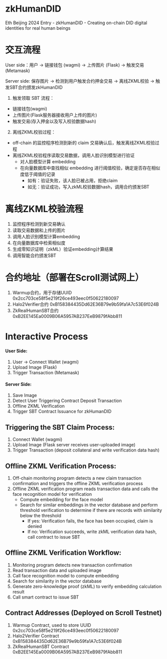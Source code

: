 # zkHumanDID
Eth Beijing 2024 Entry - zkHumanDID - Creating on-chain DID digital identities for real human beings

# 交互流程
User side：用户 -> 链接钱包 (wagmi) -> 上传图片 (Flask) -> 触发交易 (Metamask)

Server side: 保存图片 -> 检测到用户触发合约押金交易 -> 离线ZKML校验 -> 触发SBT合约颁发zkHumanDID

1. 触发领取 SBT 流程：
 - 链接钱包(wagmi)
 - 上传图片(Flask服务器接收用户上传的图片)
 - 触发交易(存入押金以及写入校验数据hash)
2. 离线ZKML校验过程：
 - off-chain 的监控程序检测到新的 claim 交易确认后，触发离线ZKML校验过程
 - 离线ZKML校验程序读取交易数据，调用人脸识别模型进行验证
    - 对人脸模型计算 embedding
    - 在向量数据库中查找相似 embedding 进行阈值校验，确定是否存在相似度低于阈值的记录
        - 如有：验证失败，该人脸已被占用，拒绝claim
        - 如无：验证成功，写入zkML校验数据hash，调用合约颁发SBT

# 离线ZKML校验流程
1. 监控程序检测到新交易确认
2. 读取交易数据和上传的图片
3. 调用人脸识别模型计算embedding
4. 在向量数据库中检索相似度
5. 生成零知识证明（zkML）验证embedding计算结果
6. 调用智能合约颁发SBT

# 合约地址（部署在Scroll测试网上）
1. Warmup合约，用于存储UUID 0x2cc703ce58f5e219f26ce493eec0f50622180097
2. Halo2Verifier合约 0xB158384435Dd62E36B79e9b59fa1A7c53E6f024B
3. ZkRealHumanSBT合约 0xB2EE145Ea0009B06A5957AB237EeB9879fAbb811

# Interactive Process

#### User Side:
1. User -> Connect Wallet (wagmi)
2. Upload Image (Flask)
3. Trigger Transaction (Metamask)

#### Server Side:
1. Save Image
2. Detect User Triggering Contract Deposit Transaction
3. Offline ZKML Verification
4. Trigger SBT Contract Issuance for zkHumanDID

## Triggering the SBT Claim Process:
1. Connect Wallet (wagmi)
2. Upload Image (Flask server receives user-uploaded image)
3. Trigger Transaction (deposit collateral and write verification data hash)

## Offline ZKML Verification Process:
1. Off-chain monitoring program detects a new claim transaction confirmation and triggers the offline ZKML verification process
2. Offline ZKML verification program reads transaction data and calls the face recognition model for verification
   - Compute embedding for the face model
   - Search for similar embeddings in the vector database and perform threshold verification to determine if there are records with similarity below the threshold
      - If yes: Verification fails, the face has been occupied, claim is denied
      - If no: Verification succeeds, write zkML verification data hash, call contract to issue SBT

## Offline ZKML Verification Workflow:
1. Monitoring program detects new transaction confirmation
2. Read transaction data and uploaded image
3. Call face recognition model to compute embedding
4. Search for similarity in the vector database
5. Generate zero-knowledge proof (zkML) to verify embedding calculation result
6. Call smart contract to issue SBT

## Contract Addresses (Deployed on Scroll Testnet)
1. Warmup Contract, used to store UUID 0x2cc703ce58f5e219f26ce493eec0f50622180097
2. Halo2Verifier Contract 0xB158384435Dd62E36B79e9b59fa1A7c53E6f024B
3. ZkRealHumanSBT Contract 0xB2EE145Ea0009B06A5957AB237EeB9879fAbb811

